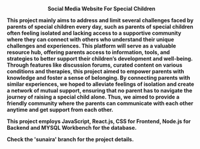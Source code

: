 <p align="center">
<strong>Social Media Website For Special Children<strong>
</p>

This project mainly aims to address and limit several challenges faced by parents of special children every day, such as parents of special children often feeling isolated and lacking access to a supportive community where they can connect with others who understand their unique challenges and experiences. This platform will serve as a valuable resource hub, offering parents access to information, tools, and strategies to better support their children’s development and well-being. Through features like discussion forums, curated content on various conditions and therapies, this project aimed to empower parents with knowledge and foster a sense of belonging. By connecting parents with similar experiences, we hoped to alleviate feelings of isolation and create a network of mutual support, ensuring that no parent has to navigate the journey of raising a special child alone. Thus, we aimed to provide a friendly community where the parents can communicate with each other anytime and get support from each other.

This project employs JavaScript, React.js, CSS for Frontend, Node.js for Backend and MYSQL Workbench for the database.

Check the 'sunaira' branch for the project details.
